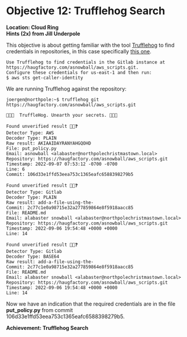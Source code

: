 
# Objective 12: Trufflehog Search
**Location: Cloud Ring**  
**Hints (2x) from Jill Underpole**

This objective is about getting familiar with the tool [Trufflehog](https://github.com/trufflesecurity/trufflehog) to find credentials in repositories, in this case specifically [this one](https://haugfactory.com/asnowball/aws_scripts.git).

```
Use Trufflehog to find credentials in the Gitlab instance at https://haugfactory.com/asnowball/aws_scripts.git.
Configure these credentials for us-east-1 and then run:
$ aws sts get-caller-identity
```
We are running Trufflehog against the repository:
```
joergen@northpole:~$ trufflehog git https://haugfactory.com/asnowball/aws_scripts.git

🐷🔑🐷  TruffleHog. Unearth your secrets. 🐷🔑🐷

Found unverified result 🐷🔑❓
Detector Type: AWS
Decoder Type: PLAIN
Raw result: AKIAAIDAYRANYAHGQOHD
File: put_policy.py
Email: asnowball <alabaster@northpolechristmastown.local>
Repository: https://haugfactory.com/asnowball/aws_scripts.git
Timestamp: 2022-09-07 07:53:12 -0700 -0700
Line: 6
Commit: 106d33e1ffd53eea753c1365eafc6588398279b5

Found unverified result 🐷🔑❓
Detector Type: Gitlab
Decoder Type: PLAIN
Raw result: add-a-file-using-the-
Commit: 2c77c1e0a98715e32a277859864e8f5918aacc85
File: README.md
Email: alabaster snowball <alabaster@northpolechristmastown.local>
Repository: https://haugfactory.com/asnowball/aws_scripts.git
Timestamp: 2022-09-06 19:54:48 +0000 +0000
Line: 14

Found unverified result 🐷🔑❓
Detector Type: Gitlab
Decoder Type: BASE64
Raw result: add-a-file-using-the-
Commit: 2c77c1e0a98715e32a277859864e8f5918aacc85
File: README.md
Email: alabaster snowball <alabaster@northpolechristmastown.local>
Repository: https://haugfactory.com/asnowball/aws_scripts.git
Timestamp: 2022-09-06 19:54:48 +0000 +0000
Line: 14
```

Now we have an indication that the required credentials are in the file **put_policy.py** from commit 106d33e1ffd53eea753c1365eafc6588398279b5.

**Achievement: Trufflehog Search**
